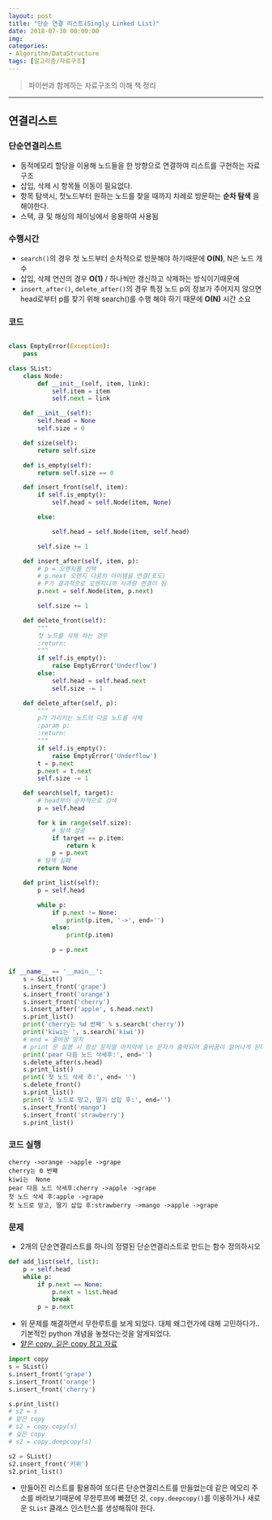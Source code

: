 ```yaml
---
layout: post
title: "단순 연결 리스트(Singly Linked List)"
date: 2018-07-30 00:00:00
img:
categories:
- Algorithm/DataStructure
tags: [알고리즘/자료구조]
---
```

> 파이썬과 함께하는 자료구조의 이해 책 정리

----

## 연결리스트
### 단순연결리스트
- 동적메모리 할당을 이용해 노드들을 한 방향으로 연결하여 리스트를 구현하는 자료구조
- 삽입, 삭제 시 항목들 이동이 필요없다.
- 항목 탐색시, 첫노드부터 원하는 노드를 찾을 때까지 차례로 방문하는 **순차 탐색** 을 해야한다.
- 스택, 큐 및 해싱의 체이닝에서 응용하여 사용됨

### 수행시간
- `search()`의 경우 첫 노드부터 순차적으로 방문해야 하기때문에 **O(N)**, N은 노드 개수
- 삽입, 삭제 연산의 경우 **O(1)** / 하나씩만 갱신하고 삭제하는 방식이기때문에
- `insert_after()`, `delete_after()`의 경우 특정 노드 p의 정보가 주어지지 않으면 head로부터 p를 찾기 위해 search()를 수행 해야 하기 때문에 **O(N)** 시간 소요


### 코드
```python

class EmptyError(Exception):
    pass

class SList:
    class Node:
        def __init__(self, item, link):
            self.item = item
            self.next = link

    def __init__(self):
        self.head = None
        self.size = 0

    def size(self):
        return self.size

    def is_empty(self):
        return self.size == 0

    def insert_front(self, item):
        if self.is_empty():
            self.head = self.Node(item, None)

        else:

            self.head = self.Node(item, self.head)

        self.size += 1

    def insert_after(self, item, p):
        # p = 오렌지를 선택
        # p.next 오렌지 다음의 아이템을 연결(포도)
        # P가 결과적으로 오렌지니까 사과랑 연결이 됨
        p.next = self.Node(item, p.next)

        self.size += 1

    def delete_front(self):
        """
        첫 노드를 삭제 하는 경우
        :return:
        """
        if self.is_empty():
            raise EmptyError('Underflow')
        else:
            self.head = self.head.next
            self.size -= 1

    def delete_after(self, p):
        """
        p가 가리키는 노드의 다음 노드를 삭제
        :param p:
        :return:
        """
        if self.is_empty():
            raise EmptyError('Underflow')
        t = p.next
        p.next = t.next
        self.size -= 1

    def search(self, target):
        # head부터 순차적으로 검색
        p = self.head

        for k in range(self.size):
            # 탐색 성공
            if target == p.item:
                return k
            p = p.next
        # 탐색 실패
        return None

    def print_list(self):
        p = self.head

        while p:
            if p.next != None:
                print(p.item, '->', end='')
            else:
                print(p.item)

            p = p.next


if __name__ == '__main__':
    s = SList()
    s.insert_front('grape')
    s.insert_front('orange')
    s.insert_front('cherry')
    s.insert_after('apple', s.head.next)
    s.print_list()
    print('cherry는 %d 번째' % s.search('cherry'))
    print('kiwi는 ', s.search('kiwi'))
    # end = 줄바꿈 방지
    # print 문 실행 시 항상 문자열 마지막에 \n 문자가 출력되어 줄바꿈이 일어나게 된다. 이렇게 마지막 문자인 \n을 생략할 수 있는 방법
    print('pear 다음 노드 삭세후:', end='')
    s.delete_after(s.head)
    s.print_list()
    print('첫 노드 삭세 후:', end= '')
    s.delete_front()
    s.print_list()
    print('첫 노드로 망고, 딸기 삽입 후:', end='')
    s.insert_front('mango')
    s.insert_front('strawberry')
    s.print_list()
```

### 코드 실행
```console
cherry ->orange ->apple ->grape
cherry는 0 번째
kiwi는  None
pear 다음 노드 삭세후:cherry ->apple ->grape
첫 노드 삭세 후:apple ->grape
첫 노드로 망고, 딸기 삽입 후:strawberry ->mango ->apple ->grape
```

### 문제
- 2개의 단순연결리스트를 하나의 정렬된 단순연결리스트로 만드는 함수 정의하시오

```python
def add_list(self, list):
    p = self.head
    while p:
        if p.next == None:
            p.next = list.head
            break
        p = p.next
```

- 위 문제를 해결하면서 무한루트를 보게 되었다. 대체 왜그런가에 대해 고민하다가.. 기본적인 python 개념을 놓쳤다는것을 알게되었다.
- [얕은 copy, 깉은 copy 참고 자료](https://wikidocs.net/16038)

```python
import copy
s = SList()
s.insert_front('grape')
s.insert_front('orange')
s.insert_front('cherry')

s.print_list()
# s2 = s
# 얕은 copy
# s2 = copy.copy(s)
# 깊은 copy
# s2 = copy.deepcopy(s)

s2 = SList()
s2.insert_front('키위')
s2.print_list()
```
- 만들어진 리스트를 활용하여 또다른 단순연결리스트를 만들었는데 같은 메모리 주소를 바라보기때문에 무한루프에 빠졌던 것, `copy.deepcopy()`를 이용하거나 새로운 `SList` 클래스 인스턴스를 생성해줘야 한다.

